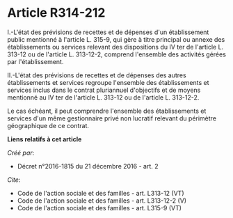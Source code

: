 # Article R314-212

I.-L'état des prévisions de recettes et de dépenses d'un établissement public mentionné à l'article L. 315-9, qui gère à
titre principal ou annexe des établissements ou services relevant des dispositions du IV ter de l'article L. 313-12 ou de
l'article L. 313-12-2, comprend l'ensemble des activités gérées par l'établissement. 

II.-L'état des prévisions de recettes et de dépenses des autres établissements et services regroupe l'ensemble des
établissements et services inclus dans le contrat pluriannuel d'objectifs et de moyens mentionné au IV ter de l'article L.
313-12 ou de l'article L. 313-12-2. 

Le cas échéant, il peut comprendre l'ensemble des établissements et services d'un même gestionnaire privé non lucratif
relevant du périmètre géographique de ce contrat.

**Liens relatifs à cet article**

_Créé par_:

  - Décret n°2016-1815 du 21 décembre 2016 - art. 2

_Cite_:

  - Code de l'action sociale et des familles - art. L313-12 (VT)
  - Code de l'action sociale et des familles - art. L313-12-2 (V)
  - Code de l'action sociale et des familles - art. L315-9 (VT)
